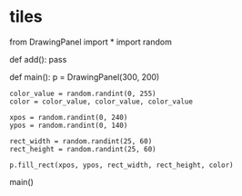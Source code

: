 # tiles
from DrawingPanel import *
import random

def add():
    pass
    
    
def main():
    p = DrawingPanel(300, 200)
    
    color_value = random.randint(0, 255)
    color = color_value, color_value, color_value
    
    xpos = random.randint(0, 240)
    ypos = random.randint(0, 140)
    
    rect_width = random.randint(25, 60)
    rect_height = random.randint(25, 60)
    
    p.fill_rect(xpos, ypos, rect_width, rect_height, color)
main()

